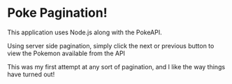 # Poke Pagination!

This application uses Node.js along with the PokeAPI. 

Using server side pagination, simply click the next or previous button to view the Pokemon available from the API

This was my first attempt at any sort of pagination, and I like the way things have turned out!